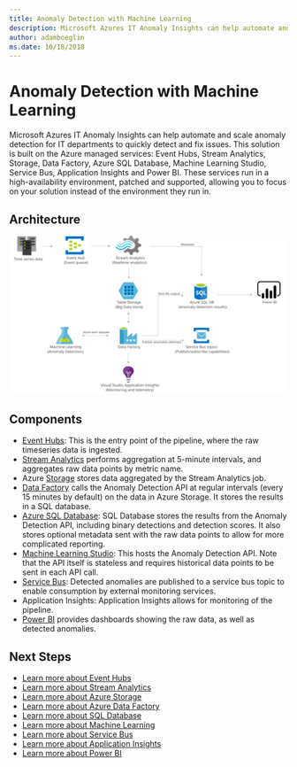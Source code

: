 ```yaml
---
title: Anomaly Detection with Machine Learning 
description: Microsoft Azures IT Anomaly Insights can help automate and scale anomaly detection for IT departments to quickly detect and fix issues.
author: adamboeglin
ms.date: 10/18/2018
---
```

# Anomaly Detection with Machine Learning 
Microsoft Azures IT Anomaly Insights can help automate and scale anomaly detection for IT departments to quickly detect and fix issues.
This solution is built on the Azure managed services: Event Hubs, Stream Analytics, Storage, Data Factory, Azure SQL Database, Machine Learning Studio, Service Bus, Application Insights and Power BI. These services run in a high-availability environment, patched and supported, allowing you to focus on your solution instead of the environment they run in.

## Architecture
<img src="media/anomaly-detection-with-machine-learning.svg" alt='architecture diagram' />

## Components
* [Event Hubs](href="http://azure.microsoft.com/services/event-hubs/): This is the entry point of the pipeline, where the raw timeseries data is ingested.
* [Stream Analytics](http://azure.microsoft.com/services/stream-analytics/) performs aggregation at 5-minute intervals, and aggregates raw data points by metric name.
* Azure [Storage](http://azure.microsoft.com/services/storage/) stores data aggregated by the Stream Analytics job.
* [Data Factory](http://azure.microsoft.com/services/data-factory/) calls the Anomaly Detection API at regular intervals (every 15 minutes by default) on the data in Azure Storage. It stores the results in a SQL database.
* [Azure SQL Database](href="http://azure.microsoft.com/services/sql-database/): SQL Database stores the results from the Anomaly Detection API, including binary detections and detection scores. It also stores optional metadata sent with the raw data points to allow for more complicated reporting.
* [Machine Learning Studio](href="http://azure.microsoft.com/services/machine-learning-studio/): This hosts the Anomaly Detection API. Note that the API itself is stateless and requires historical data points to be sent in each API call.
* [Service Bus](href="http://azure.microsoft.com/services/service-bus/): Detected anomalies are published to a service bus topic to enable consumption by external monitoring services.
* Application Insights: Application Insights allows for monitoring of the pipeline.
* [Power BI](https://powerbi.microsoft.com) provides dashboards showing the raw data, as well as detected anomalies.

## Next Steps
* [Learn more about Event Hubs](https://docs.microsoft.com/azure/event-hubs/event-hubs-what-is-event-hubs)
* [Learn more about Stream Analytics](https://docs.microsoft.com/azure/stream-analytics/stream-analytics-introduction)
* [Learn more about Azure Storage](https://docs.microsoft.com/azure/storage/storage-introduction)
* [Learn more about Azure Data Factory](https://docs.microsoft.com/azure/data-factory/data-factory-introduction)
* [Learn more about SQL Database](https://docs.microsoft.com/azure/sql-database/)
* [Learn more about Machine Learning](https://docs.microsoft.com/azure/machine-learning/machine-learning-what-is-machine-learning)
* [Learn more about Service Bus](https://docs.microsoft.com/azure/service-bus-messaging/)
* [Learn more about Application Insights](https://docs.microsoft.com/azure/application-insights/)
* [Learn more about Power BI](https://powerbi.microsoft.com/documentation/powerbi-landing-page/)